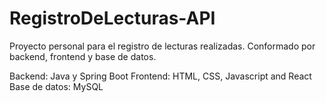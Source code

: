 # RegistroDeLecturas-API
Proyecto personal para el registro de lecturas realizadas. Conformado por backend, frontend y base de datos. 

Backend: Java y Spring Boot
Frontend: HTML, CSS, Javascript and React
Base de datos: MySQL
